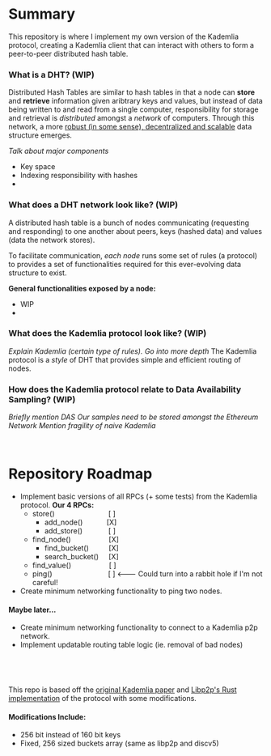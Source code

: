 # Summary
This repository is where I implement my own version of the Kademlia protocol, creating a Kademlia client that can interact with others to form a peer-to-peer distributed hash table.

### What is a DHT?  (WIP)
Distributed Hash Tables are similar to hash tables in that a node can **store** and **retrieve** information given aribtrary keys and values, but instead of data being written to and read from a single computer, responsibility for storage and retrieval is *distributed* amongst a *network* of computers.  Through this network, a more [robust (in some sense), decentralized and scalable](https://en.wikipedia.org/wiki/Distributed_hash_table) data structure emerges.

*Talk about major components*
- Key space
- Indexing responsibility with hashes
- 

### What does a DHT network look like? (WIP)
A distributed hash table is a bunch of nodes communicating (requesting and responding) to one another about peers, keys (hashed data) and values (data the network stores).

To facilitate communication, *each node* runs some set of rules (a protocol) to provides a set of functionalities required for this ever-evolving data structure to exist.

**General functionalities exposed by a node:**
- WIP
- 


### What does the Kademlia protocol look like? (WIP)
*Explain Kademlia (certain type of rules).  Go into more depth*
The Kademlia protocol is a *style* of DHT that provides simple and efficient routing of nodes.





### How does the Kademlia protocol relate to Data Availability Sampling?  (WIP)
*Briefly mention DAS*
*Our samples need to be stored amongst the Ethereum Network*
*Mention fragility of naive Kademlia*


&nbsp;
&nbsp;
# Repository Roadmap
- Implement basic versions of all RPCs (+ some tests) from the Kademlia protocol.
**Our 4 RPCs:**
    - store()&nbsp;&nbsp;&nbsp;&nbsp;&nbsp;&nbsp;&nbsp;&nbsp;&nbsp;&nbsp;&nbsp;&nbsp;&nbsp;&nbsp;&nbsp;&nbsp;&nbsp;&nbsp;&nbsp;&nbsp;&nbsp;&nbsp;&nbsp;&nbsp;&nbsp;&nbsp;&nbsp;[ ]
        - add_node()&nbsp;&nbsp;&nbsp;&nbsp;&nbsp;&nbsp;&nbsp;&nbsp;&nbsp;&nbsp;&nbsp;&nbsp;[X]
        - add_store()&nbsp;&nbsp;&nbsp;&nbsp;&nbsp;&nbsp;&nbsp;&nbsp;&nbsp;&nbsp;&nbsp;&nbsp;&nbsp;[ ]
    - find_node() &nbsp;&nbsp;&nbsp;&nbsp;&nbsp;&nbsp;&nbsp;&nbsp;&nbsp;&nbsp;&nbsp;&nbsp;&nbsp;&nbsp;&nbsp;&nbsp;&nbsp;&nbsp;[X]
        - find_bucket() &nbsp;&nbsp;&nbsp;&nbsp;&nbsp;&nbsp;&nbsp;&nbsp; [X]
        - search_bucket() &nbsp;&nbsp;&nbsp; [X]
    - find_value()&nbsp;&nbsp;&nbsp;&nbsp;&nbsp;&nbsp;&nbsp;&nbsp;&nbsp;&nbsp;&nbsp;&nbsp;&nbsp;&nbsp;&nbsp;&nbsp;&nbsp;&nbsp;&nbsp;[ ]
    - ping()&nbsp;&nbsp;&nbsp;&nbsp;&nbsp;&nbsp;&nbsp;&nbsp;&nbsp;&nbsp;&nbsp;&nbsp;&nbsp;&nbsp;&nbsp;&nbsp;&nbsp;&nbsp;&nbsp;&nbsp;&nbsp;&nbsp;&nbsp;&nbsp;&nbsp;&nbsp;&nbsp;&nbsp;[ ]   <--- Could turn into a rabbit hole if I'm not careful!
- Create minimum networking functionality to ping two nodes.

#### Maybe later...
- Create minimum networking functionality to connect to a Kademlia p2p network.
- Implement updatable routing table logic (ie. removal of bad nodes)

&nbsp;
&nbsp;
----
This repo is based off the [original Kademlia paper](https://pdos.csail.mit.edu/~petar/papers/maymounkov-kademlia-lncs.pdf) and [Libp2p's Rust implementation](https://github.com/libp2p/rust-libp2p/tree/6985d7246220388738ce7bec644fef170db0c52a/protocols/kad) of the protocol with some modifications.

#### Modifications Include:
- 256 bit instead of 160 bit keys
- Fixed, 256 sized buckets array (same as libp2p and discv5)
